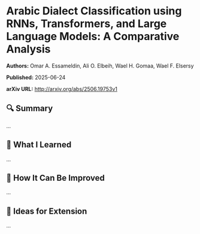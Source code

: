 # Arabic Dialect Classification using RNNs, Transformers, and Large Language Models: A Comparative Analysis
**Authors:** Omar A. Essameldin, Ali O. Elbeih, Wael H. Gomaa, Wael F. Elsersy

**Published:** 2025-06-24

**arXiv URL:** http://arxiv.org/abs/2506.19753v1

## 🔍 Summary

...

## 🧠 What I Learned

...

## 🔬 How It Can Be Improved

...

## 🧪 Ideas for Extension

...
